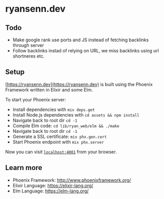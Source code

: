 # ryansenn.dev

## Todo

- Make google rank use ports and JS instead of fetching backlinks through server
- Follow backlinks instad of relying on URL, we miss backlinks using url shortneres etc.

## Setup

[https://ryansenn.dev](https://ryansenn.dev) is built using the Phoenix Framework written in Elixir and some Elm.

To start your Phoenix server:

  * Install dependencies with `mix deps.get`
  * Install Node.js dependencies with `cd assets && npm install`
  * Navigate back to root dir `cd -1`
  * Compile Elm code: `cd lib/ryan_web/elm && ./make`
  * Navigate back to root dir `cd -1`
  * Generate a SSL certificate: `mix phx.gen.cert`
  * Start Phoenix endpoint with `mix phx.server`

Now you can visit [`localhost:4001`](http://localhost:4001) from your browser.

## Learn more

  * Phoenix Framework: http://www.phoenixframework.org/
  * Elixir Language: https://elixir-lang.org/
  * Elm Language: https://elm-lang.org/
